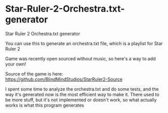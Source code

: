 # Star-Ruler-2-Orchestra.txt-generator
Star Ruler 2 Orchestra.txt generator

You can use this to generate an orchestra.txt file, which is a playlist for Star Ruler 2

Game was recently open sourced without music, so here's a way to add your own!

Source of the game is here: https://github.com/BlindMindStudios/StarRuler2-Source

I spent some time to analyze the orchestra.txt and do some tests, and the way it's generated now is the most efficient way to make it.
There used to be more stuff, but it's not implemented or doesn't work, so what actually works is what this program generates
